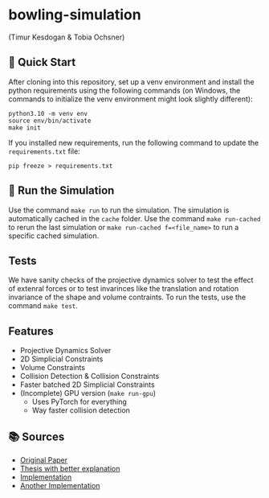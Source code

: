 # bowling-simulation

(Timur Kesdogan & Tobia Ochsner)

## 👋 Quick Start

After cloning into this repository, set up a venv environment and install the python requirements using the following commands (on Windows, the commands to initialize the venv environment might look slightly different):

```
python3.10 -m venv env
source env/bin/activate
make init
```

If you installed new requirements, run the following command to update the `requirements.txt` file:

```
pip freeze > requirements.txt
```

## 🎳 Run the Simulation

Use the command `make run` to run the simulation. The simulation is automatically cached in the `cache` folder. Use the command `make run-cached` to rerun the last simulation or `make run-cached f=<file_name>` to run a specific cached simulation.

## Tests

We have sanity checks of the projective dynamics solver to test the effect of extenral forces or to test invarinces like the translation and rotation invariance of the shape and volume contraints. To run the tests, use the command `make test`.

## Features

- Projective Dynamics Solver
- 2D Simplicial Constraints
- Volume Constraints
- Collision Detection & Collision Constraints
- Faster batched 2D Simplicial Constraints
- (Incomplete) GPU version (`make run-gpu`)
  - Uses PyTorch for everything
  - Way faster collision detection

## 📚 Sources

- [Original Paper](https://users.cs.utah.edu/~ladislav/bouaziz14projective/bouaziz14projective.pdf)
- [Thesis with better explanation](https://purehost.bath.ac.uk/ws/portalfiles/portal/187951440/clewin_thesis.pdf)
- [Implementation](https://github.com/taichi-dev/meshtaichi/tree/main/projective_dynamics)
- [Another Implementation](https://github.com/fangqiaohu/ProjectiveDynamics/blob/master/muti_thre.py)
